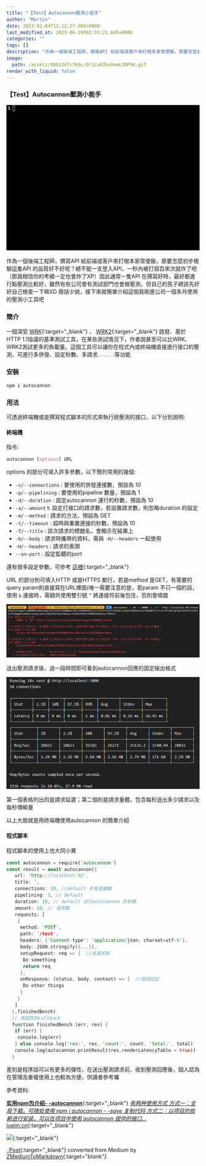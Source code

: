 ```yaml
---
title: "【Test】Autocannon壓測小能手"
author: "Martin"
date: 2023-02-04T12:12:27.068+0000
last_modified_at: 2023-06-29T02:55:21.645+0000
categories: ""
tags: []
description: "作為一個後端工程師，撰寫API 給前端或客戶來打根本家常便飯，那要怎麼初步檢驗這隻API 的品質好不好呢？總不能一支登入API，一秒內被打個百來次就炸了吧（那我相信你的考績一定也會炸了XP）因此通常一隻API…"
image:
  path: /assets/98b1247c769c/0*1CxR3hoVemL3OPhK.gif
render_with_liquid: false
---
```


### 【Test】Autocannon壓測小能手


![](/assets/98b1247c769c/0*1CxR3hoVemL3OPhK.gif)


作為一個後端工程師，撰寫API 給前端或客戶來打根本家常便飯，那要怎麼初步檢驗這隻API 的品質好不好呢？總不能一支登入API，一秒內被打個百來次就炸了吧（那我相信你的考績一定也會炸了XP）因此通常一隻API 在撰寫好時，最好都進行點壓測比較好，雖然有些公司會有測試部門也會做壓測，但自己的孩子總該先好好自己檢查一下嘛XD 廢話少說，接下來就簡單介紹這個我剛進公司一個多月使用的壓測小工具吧
### 簡介

一個深受 [WRK](https://www.readfog.com/a/1643905856277942272){:target="_blank"} 、 [WRK2](https://blog.csdn.net/ccccsy99/article/details/105958366){:target="_blank"} 啟發、基於HTTP 1\.1協議的基準測試工具，在某些測試情況下，作者說甚至可以比WRK、WRK2測試更多的負載量。這個工具可以讓你在程式內或終端機直接進行接口的壓測，可進行多併發、設定秒數、多請求\. \. \. \. \. \.等功能
### 安裝
```css
npm i autocannon 
```
### 用法

可透過終端機或是撰寫程式腳本的形式來執行欲壓測的接口，以下分別說明:
#### 終端機

指令:
```css
autocannon [options] URL
```

options 的部分可填入許多參數，以下簡列常用的幾個:
- `-c/--connections` : 要使用的併發連接數，預設為 10
- `-p/--pipelining` : 要使用的pipeline 數量，預設為 1
- `-d/--duration` : 設定autocannon 運行的秒數，預設為 10
- `-a/--amount` t: 設定打接口的請求數，若設置請求數，則忽略duration 的設定
- `-m/--method` : 請求的方法，預設為 GET
- `-t/--timeout` : 超時與重置連接的秒數，預設為 10
- `-T/--title` : 該次請求的標題名，會顯示在結果上
- `-b/--body` : 請求時攜帶的資料，需與 `-H/--headers` 一起使用
- `-H/--headers` : 請求的表頭
- `--on-port` : 設定監聽的port


還有很多設定參數，可參考 [這裡](https://www.npmjs.com/package/autocannon){:target="_blank"}

URL 的部分則可填入HTTP 或是HTTPS 都行，若是method 是GET，有需要的query param則直接寫在URL裡面\(唯一需要注意的是，若param 不只一個的話，使用 `&` 連接時，需額外使用雙引號 `”` 將連接符前後包住，否則會噴錯


![](/assets/98b1247c769c/1*vW2K9l4j0upMXEec2ftWPQ.png)


送出壓測請求後，過一段時間即可看到autocannon回應的固定输出格式


![](/assets/98b1247c769c/1*lSKqbFyEX1N_9AZG56I0OQ.png)


第一個表格列出的是請求延遲；第二個則是請求量體，包含每秒送出多少請求以及每秒傳輸量

以上大致就是用終端機使用autocannon 的簡單介紹
#### 程式腳本

程式腳本的使用上也大同小異
```rust
const autocannon = require('autocannon')
const result = await autocannon({
   url: 'http://localhost:93',
   title: ',
   connections: 10, //default 并发连接数
   pipelining: 1, // default
   duration: 10, // default 运行autocannon 的秒数
   amount: 10, // 请求数 
   requests: [
    { 
     method: 'POST',
     path: '/test',
     headers: {'Content-type': 'application/json; charset=utf-8'},
     body: JSON.stringify({...}),
     setupRequest: req => {  //发请求前
      Do something
      return req
     },
     onResponse: (status, body, context) => {  //收回应后
      Do other things
     }
    }
   ]
  },finishedBench)
  // 測試完的callback
  function finishedBench (err, res) {
   if (err) {
    console.log(err)
   } else console.log('res:', res, 'count:', count, 'total:', total)
   console.log(autocannon.printResult(res,renderLatencyTable = true))  // 表格化
  }
```

差別是程序話可以有更多的彈性，在送出壓測請求前、收到壓測回應後，個人認為在管理及重複使用上也較為方便，供讀者參考囉

參考資料:

[**实用npm包介绍\- \-autocannon**](https://juejin.cn/post/7034320972656312333#heading-4){:target="_blank"} 
[_有两种使用方式 方式一：全局下载，可随处使用 npm i autocannon \- \-save 复制代码 方式二：以项目的依赖进行安装，可以在项目中使用 autocannon 提供的接口…_ juejin\.cn](https://juejin.cn/post/7034320972656312333#heading-4){:target="_blank"}


[![](https://static-production.npmjs.com/338e4905a2684ca96e08c7780fc68412.png)](https://www.npmjs.com/package/autocannon){:target="_blank"}




_[Post](https://medium.com/@martin87713/autocannon-%E5%A3%93%E6%B8%AC%E5%B0%8F%E8%83%BD%E6%89%8B-98b1247c769c){:target="_blank"} converted from Medium by [ZMediumToMarkdown](https://github.com/ZhgChgLi/ZMediumToMarkdown){:target="_blank"}._
